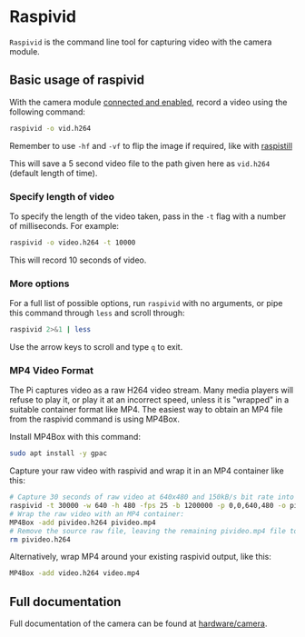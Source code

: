 # Raspivid

`Raspivid` is the command line tool for capturing video with the camera module.

## Basic usage of raspivid

With the camera module [connected and enabled](../README.md), record a video using the following command:

```bash
raspivid -o vid.h264
```

Remember to use `-hf` and `-vf` to flip the image if required, like with [raspistill](raspistill.md)

This will save a 5 second video file to the path given here as `vid.h264` (default length of time).

### Specify length of video

To specify the length of the video taken, pass in the `-t` flag with a number of milliseconds. For example:

```bash
raspivid -o video.h264 -t 10000
```

This will record 10 seconds of video.

### More options

For a full list of possible options, run `raspivid` with no arguments, or pipe this command through `less` and scroll through:

```bash
raspivid 2>&1 | less
```

Use the arrow keys to scroll and type `q` to exit.

### MP4 Video Format

The Pi captures video as a raw H264 video stream. Many media players will refuse to play it, or play it at an incorrect speed, unless it is "wrapped" in a suitable container format like MP4. The easiest way to obtain an MP4 file from the raspivid command is using MP4Box.

Install MP4Box with this command:

```bash
sudo apt install -y gpac
```

Capture your raw video with raspivid and wrap it in an MP4 container like this:

```bash
# Capture 30 seconds of raw video at 640x480 and 150kB/s bit rate into a pivideo.h264 file:
raspivid -t 30000 -w 640 -h 480 -fps 25 -b 1200000 -p 0,0,640,480 -o pivideo.h264 
# Wrap the raw video with an MP4 container: 
MP4Box -add pivideo.h264 pivideo.mp4
# Remove the source raw file, leaving the remaining pivideo.mp4 file to play
rm pivideo.h264
```

Alternatively, wrap MP4 around your existing raspivid output, like this:

```bash
MP4Box -add video.h264 video.mp4
```

## Full documentation

Full documentation of the camera can be found at [hardware/camera](../../../hardware/camera/README.md).
